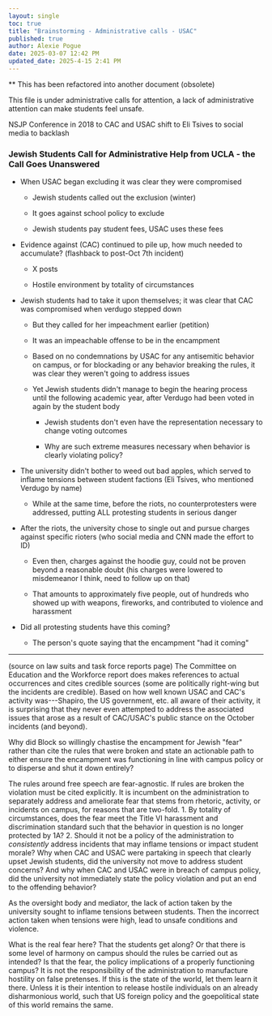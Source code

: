 ```yaml
---
layout: single
toc: true
title: "Brainstorming - Administrative calls - USAC"
published: true
author: Alexie Pogue
date: 2025-03-07 12:42 PM
updated_date: 2025-4-15 2:41 PM
---
```


** This has been refactored into another document (obsolete)

This file is under administrative calls for attention, a lack of administrative attention can make students feel unsafe. 

 NSJP Conference in 2018 to CAC and USAC shift to Eli Tsives to social media to backlash

### Jewish Students Call for Administrative Help from UCLA - the Call Goes Unanswered 

- When USAC began excluding it was clear they were compromised 

	- Jewish students called out the exclusion (winter)

	- It goes against school policy to exclude

	- Jewish students pay student fees, USAC uses these fees 

- Evidence against (CAC) continued to pile up, how much needed to accumulate? (flashback to post-Oct 7th incident)

	- X posts

	- Hostile environment by totality of circumstances 

- Jewish students had to take it upon themselves; it was clear that CAC was compromised when verdugo stepped down

	- But they called for her impeachment earlier (petition)

	- It was an impeachable offense to be in the encampment

	- Based on no condemnations by USAC for any antisemitic behavior on campus, or for blockading or any behavior breaking the rules, it was clear they weren't going to address issues 

	- Yet Jewish students didn't manage to begin the hearing process until the following academic year, after Verdugo had been voted in again by the student body 

		- Jewish students don't even have the representation necessary to change voting outcomes

		- Why are such extreme measures necessary when behavior is clearly violating policy? 

- The university didn't bother to weed out bad apples, which served to inflame tensions between student factions (Eli Tsives, who mentioned Verdugo by name) 

	- While at the same time, before the riots, no counterprotesters were addressed, putting ALL protesting students in serious danger 

- After the riots, the university chose to single out and pursue charges against specific rioters (who social media and CNN made the effort to ID)

	- Even then, charges against the hoodie guy, could not be proven beyond a reasonable doubt (his charges were lowered to misdemeanor I think, need to follow up on that)

	- That amounts to approximately five people, out of hundreds who showed up with weapons, fireworks, and contributed to violence and harassment 

- Did all protesting students have this coming? 

	- The person's quote saying that the encampment "had it coming"


--- 

(source on law suits and task force reports page) The Committee on Education and the Workforce report does makes references to actual occurrences and cites credible sources (some are politically right-wing but the incidents are credible). Based on how well known USAC and CAC's activity was---Shapiro, the US government, etc. all aware of their activity, it is surprising that they never even attempted to address the associated issues that arose as a result of CAC/USAC's public stance on the October incidents (and beyond). 

Why did Block so willingly chastise the encampment for Jewish "fear" rather than cite the rules that were broken and state an actionable path to either ensure the encampment was functioning in line with campus policy or to disperse and shut it down entirely?

The rules around free speech are fear-agnostic. If rules are broken the violation must be cited explicitly. It is incumbent on the administration to separately address and ameliorate fear that stems from rhetoric, activity, or incidents on campus, for reasons that are two-fold. 1. By totality of circumstances, does the fear meet the Title VI harassment and discrimination standard such that the behavior in question is no longer protected by 1A? 2. Should it not be a policy of the administration to *consistently* address incidents that may inflame tensions or impact student morale? Why when CAC and USAC were partaking in speech that clearly upset Jewish students, did the university not move to address student concerns? And why when CAC and USAC were in breach of campus policy, did the university not immediately state the policy violation and put an end to the offending behavior? 

As the oversight body and mediator, the lack of action taken by the university sought to inflame tensions between students. Then the incorrect action taken when tensions were high, lead to unsafe conditions and violence. 

What is the real fear here? That the students get along? Or that there is some level of harmony on campus should the rules be carried out as intended? Is that the fear, the policy implications of a properly functioning campus? It is not the responsibility of the administration to manufacture hostility on false pretenses. If this is the state of the world, let them learn it there. Unless it is their intention to release hostile individuals on an already disharmonious world, such that US foreign policy and the goepolitical state of this world remains the same. 